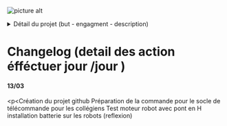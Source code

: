 ![picture alt](https://i62.servimg.com/u/f62/19/11/08/74/logoro10.png "Title is optional")
<details>
           <summary>Détail du projet (but - engagment - description)</summary>
           <p>        Le programme permet d'initier les collégiens au code afin qu'il puissent découvrir l'arduino et au ingénieurs de                           partager un projet avce une equipe extérieure.
                      Travailler en simplifiant leur contrainte afin que tous le monde puissent comprendre.
           </p>
</details>

# Changelog (detail des action éfféctuer jour /jour ) #
#### 13/03 ####
<p<Création du projet github
Préparation de la commande pour le socle de télécommande pour les collégiens
Test moteur robot avec pont en H
installation batterie sur les robots (reflexion)
</p>
